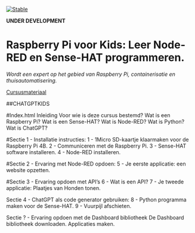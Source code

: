 [![Stable](https://img.shields.io/badge/docs-stable-blue.svg)](https://rbontekoe.github.io/RASPIKIDS/stable)

**UNDER DEVELOPMENT**

# Raspberry Pi voor Kids: Leer Node-RED en Sense-HAT programmeren. 

*Wordt een expert op het gebied van Raspberry Pi, containerisatie en thuisautomatisering.*

[Cursusmateriaal](https://rbontekoe.github.io/RASPIKIDS/stable)

##CHATGPTKIDS

#Index.html
Inleiding
Voor wie is deze cursus bestemd?
Wat is een Raspberry Pi?
Wat is een Sense-HAT?
Wat is Node-RED?
Wat is Python?
Wat is ChatGPT?

#Sectie 1 - Installatie instructies:
1 - 1Micro SD-kaartje klaarmaken voor de Raspberry Pi 4B.
2 - Communiceren met de Raspberry Pi.
3 - Sense-HAT software installeren.
4 - Node-RED installeren.

#Sectie 2 - Ervaring met Node-RED opdoen:
5 - Je eerste applicatie: een website opzetten.

#Sectie 3 - Ervaring opdoen met API’s
6 - Wat is een API?
7 - Je tweede applicatie: Plaatjes van Honden tonen.

Sectie 4 - ChatGPT als code generator gebruiken:
8 - Python programma maken voor de Sense-HAT.
9 - Vuurpijl afschieten.

Sectie ? - Ervaring opdoen met de Dashboard bibliotheek
De Dashboard bibliotheek downloaden.
Applicaties maken.

